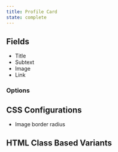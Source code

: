 ```yaml
---
title: Profile Card
state: complete
---
```


## Fields

- Title
- Subtext
- Image
- Link

### Options

## CSS Configurations

- Image border radius

## HTML Class Based Variants
